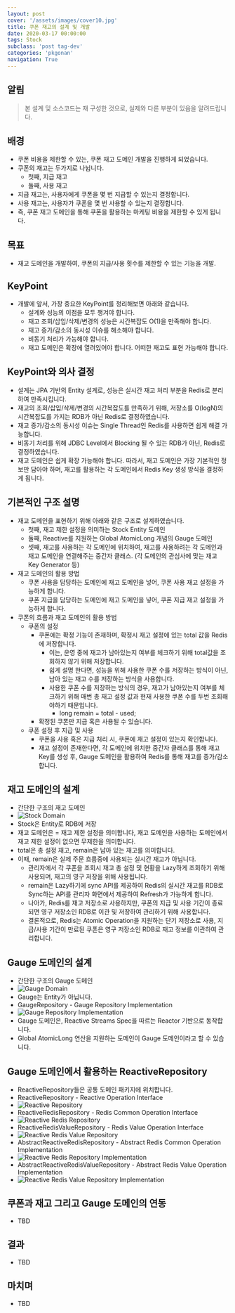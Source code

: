 ```yaml
---
layout: post
cover: '/assets/images/cover10.jpg'
title: 쿠폰 재고의 설계 및 개발
date: 2020-03-17 00:00:00
tags: Stock
subclass: 'post tag-dev'
categories: 'pkgonan' 
navigation: True
---
```



## 알림
> 본 설계 및 소스코드는 재 구성한 것으로, 실제와 다른 부분이 있음을 알려드립니다.


## 배경
* 쿠폰 비용을 제한할 수 있는, 쿠폰 재고 도메인 개발을 진행하게 되었습니다.
* 쿠폰의 재고는 두가지로 나뉩니다.
    * 첫째, 지급 재고
    * 둘째, 사용 재고
* 지급 재고는, 사용자에게 쿠폰을 몇 번 지급할 수 있는지 결정합니다.
* 사용 재고는, 사용자가 쿠폰을 몇 번 사용할 수 있는지 결정합니다.
* 즉, 쿠폰 재고 도메인을 통해 쿠폰을 활용하는 마케팅 비용을 제한할 수 있게 됩니다.


## 목표
* 재고 도메인을 개발하여, 쿠폰의 지급/사용 횟수를 제한할 수 있는 기능을 개발.


## KeyPoint
* 개발에 앞서, 가장 중요한 KeyPoint를 정리해보면 아래와 같습니다.
    * 설계와 성능의 이점을 모두 챙겨야 합니다.
    * 재고 조회/삽입/삭제/변경의 성능은 시간복잡도 O(1)을 만족해야 합니다.
    * 재고 증가/감소의 동시성 이슈를 해소해야 합니다.
    * 비동기 처리가 가능해야 합니다.
    * 재고 도메인은 확장에 열려있어야 합니다. 어떠한 재고도 표현 가능해야 합니다.


## KeyPoint와 의사 결정
* 설계는 JPA 기반의 Entity 설계로, 성능은 실시간 재고 처리 부분을 Redis로 분리하여 만족시킵니다.
* 재고의 조회/삽입/삭제/변경의 시간복잡도를 만족하기 위해, 저장소를 O(logN)의 시간복잡도를 가지는 RDB가 아닌 Redis로 결정하였습니다.
* 재고 증가/감소의 동시성 이슈는 Single Thread인 Redis를 사용하면 쉽게 해결 가능합니다.
* 비동기 처리를 위해 JDBC Level에서 Blocking 될 수 있는 RDB가 아닌, Redis로 결정하였습니다.
* 재고 도메인은 쉽게 확장 가능해야 합니다. 따라서, 재고 도메인은 가장 기본적인 정보만 담아야 하며, 재고를 활용하는 각 도메인에서 Redis Key 생성 방식을 결정하게 됩니다.


## 기본적인 구조 설명
* 재고 도메인을 표현하기 위해 아래와 같은 구조로 설계하였습니다.
    * 첫째, 재고 제한 설정을 의미하는 Stock Entity 도메인
    * 둘째, Reactive를 지원하는 Global AtomicLong 개념의 Gauge 도메인
    * 셋째, 재고를 사용하는 각 도메인에 위치하여, 재고를 사용하려는 각 도메인과 재고 도메인을 연결해주는 중간자 클래스. (각 도메인의 관심사에 맞는 재고 Key Generator 등)
* 재고 도메인의 활용 방법
    * 쿠폰 사용을 담당하는 도메인에 재고 도메인을 넣어, 쿠폰 사용 재고 설정을 가능하게 합니다.
    * 쿠폰 지급을 담당하는 도메인에 재고 도메인을 넣어, 쿠폰 지급 재고 설정을 가능하게 합니다.
* 쿠폰의 흐름과 재고 도메인의 활용 방법
    * 쿠폰의 설정
        * 쿠폰에는 확정 기능이 존재하며, 확정시 재고 설정에 있는 total 값을 Redis에 저장합니다.
            * 이는, 운영 중에 재고가 남아있는지 여부를 체크하기 위해 total값을 조회하지 않기 위해 저장합니다.
            * 쉽게 설명 한다면, 성능을 위해 사용한 쿠폰 수를 저장하는 방식이 아닌, 남아 있는 재고 수를 저장하는 방식을 사용합니다.
            * 사용한 쿠폰 수를 저장하는 방식의 경우, 재고가 남아있는지 여부를 체크하기 위해 매번 총 재고 설정 값과 현재 사용한 쿠폰 수를 두번 조회해야하기 때문입니다.
                * long remain = total - used;
        * 확정된 쿠폰만 지급 혹은 사용될 수 있습니다.
    * 쿠폰 설정 후 지급 및 사용
        * 쿠폰을 사용 혹은 지급 처리 시, 쿠폰에 재고 설정이 있는지 확인합니다.
        * 재고 설정이 존재한다면, 각 도메인에 위치한 중간자 클래스를 통해 재고 Key를 생성 후, Gauge 도메인을 활용하여 Redis를 통해 재고를 증가/감소합니다.
    

## 재고 도메인의 설계
* 간단한 구조의 재고 도메인
* ![Stock Domain](/assets/images/post/stock_domain.png)
* Stock은 Entity로 RDB에 저장
* 재고 도메인은 = 재고 제한 설정을 의미합니다, 재고 도메인을 사용하는 도메인에서 재고 제한 설정이 없으면 무제한을 의미합니다.
* total은 총 설정 재고, remain은 남아 있는 재고를 의미합니다.
* 이때, remain은 실제 주문 흐름중에 사용되는 실시간 재고가 아닙니다.
    * 관리자에서 각 쿠폰을 조회시 재고 총 설정 및 현황을 Lazy하게 조회하기 위해 사용되며, 재고의 영구 저장을 위해 사용됩니다.
    * remain은 Lazy하기에 sync API를 제공하여 Redis의 실시간 재고를 RDB로 Sync하는 API를 관리자 화면에서 제공하여 Refresh가 가능하게 합니다.
    * 나아가, Redis를 재고 저장소로 사용하지만, 쿠폰의 지급 및 사용 기간이 종료되면 영구 저장소인 RDB로 이관 및 저장하여 관리하기 위해 사용합니다.
    * 결론적으로, Redis는 Atomic Operation을 지원하는 단기 저장소로 사용, 지급/사용 기간이 만료된 쿠폰은 영구 저장소인 RDB로 재고 정보를 이관하여 관리합니다.
    

## Gauge 도메인의 설계
* 간단한 구조의 Gauge 도메인
* ![Gauge Domain](/assets/images/post/gauge_domain.png)
* Gauge는 Entity가 아닙니다.
* GaugeRepository - Gauge Repository Implementation
* ![Gauge Repository Implementation](/assets/images/post/gauge_repository.png)
* Gauge 도메인은, Reactive Streams Spec을 따르는 Reactor 기반으로 동작합니다.
* Global AtomicLong 연산을 지원하는 도메인이 Gauge 도메인이라고 할 수 있습니다.


## Gauge 도메인에서 활용하는 ReactiveRepository
* ReactiveRepository들은 공통 도메인 패키지에 위치합니다.
* ReactiveRepository - Reactive Operation Interface
* ![Reactive Repository](/assets/images/post/reactive_repository.png)
* ReactiveRedisRepository - Redis Common Operation Interface
* ![Reactive Redis Repository](/assets/images/post/reactive_redis_repository.png)
* ReactiveRedisValueRepository - Redis Value Operation Interface
* ![Reactive Redis Value Repository](/assets/images/post/reactive_redis_value_repository.png)
* AbstractReactiveRedisRepository - Abstract Redis Common Operation Implementation
* ![Reactive Redis Repository Implementation](/assets/images/post/abstract_reactive_redis_repository.png)
* AbstractReactiveRedisValueRepository - Abstract Redis Value Operation Implementation
* ![Reactive Redis Value Repository Implementation](/assets/images/post/abstract_reactive_redis_repository.png)


## 쿠폰과 재고 그리고 Gauge 도메인의 연동
* TBD


## 결과
* TBD


## 마치며
* TBD